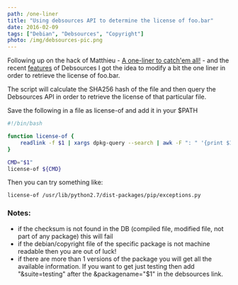 ```yaml
---
path: /one-liner
title: "Using debsources API to determine the license of foo.bar"
date: 2016-02-09
tags: ["Debian", "Debsources", "Copyright"]
photo: /img/debsources-pic.png
---
```


Following up on the hack of Matthieu - [A one-liner to catch'em all!](http://matthieu.io/blog/2015/08/16/one-liner-to-catch-em-all/) - and the recent [features](/2016/blog/copyright-and-patches) of Debsources I got the idea to modify a bit the one liner in order to retrieve the license of foo.bar.

The script will calculate the SHA256 hash of the file and then query the Debsources API in order to retrieve the license of that particular file.

Save the following in a file as license-of and add it in your $PATH

```bash
#!/bin/bash

function license-of {
    readlink -f $1 | xargs dpkg-query --search | awk -F ": " '{print $1}' | xargs apt-cache showsrc | grep-dctrl -s 'Package' -n '' | awk -v sha="$(sha256sum $1 | awk '{ print $1 }')" -F " " '{print "https://sources.debian.net/copyright/api/sha256/?checksum="sha"&packagename="$1""}' | xargs curl -sS
}

CMD="$1"
license-of ${CMD}
```

Then you can try something like:

```
license-of /usr/lib/python2.7/dist-packages/pip/exceptions.py
```

### Notes:

- if the checksum is not found in the DB (compiled file, modified file, not part of any package) this will fail
- if the debian/copyright file of the specific package is not machine readable then you are out of luck!
- if there are more than 1 versions of the package you will get all the available information. If you want to get just testing then add "&suite=testing" after the &packagename="$1" in the debsources link.

